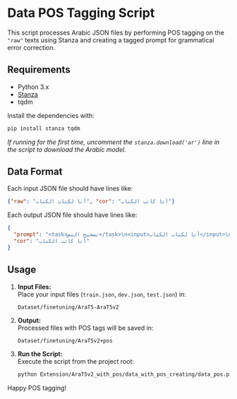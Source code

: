 # Data POS Tagging Script

This script processes Arabic JSON files by performing POS tagging on the `"raw"` texts using Stanza and creating a tagged prompt for grammatical error correction.

## Requirements

- Python 3.x
- [Stanza](https://stanfordnlp.github.io/stanza/)
- tqdm

Install the dependencies with:
```bash
pip install stanza tqdm
```
*If running for the first time, uncomment the `stanza.download('ar')` line in the script to download the Arabic model.*

## Data Format

Each input JSON file should have lines like:
```json
{"raw": "أنا لكتاب الكتاب", "cor": "أنا كاتب الكتاب"}
```

Each output JSON file should have lines like:
```json
{
  "prompt": "<task>تصحيح النص</task>\n<input>أنا لكتاب الكتاب</input>\n<pos_tags>أنا/PRON لكتاب/NOUN الكتاب/NOUN</pos_tags>\nالرجاء التصحيح.",
  "cor": "أنا كاتب الكتاب"
}
```
## Usage

1. **Input Files:**  
   Place your input files (`train.json`, `dev.json`, `test.json`) in:
   ```
   Dataset/finetuning/AraT5-AraT5v2
   ```

2. **Output:**  
   Processed files with POS tags will be saved in:
   ```
   Dataset/finetuning/AraT5v2+pos
   ```

3. **Run the Script:**  
   Execute the script from the project root:
   ```bash
   python Extension/AraT5v2_with_pos/data_with_pos_creating/data_pos.py
   ```

Happy POS tagging!

